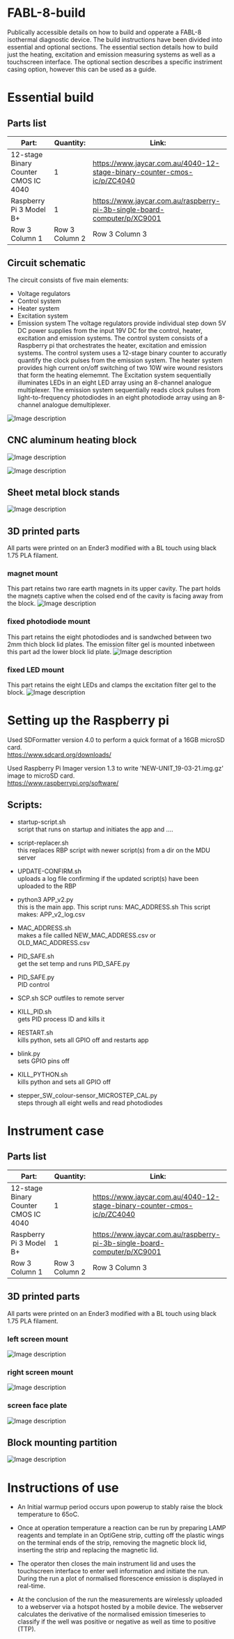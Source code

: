 # FABL-8-build  
Publically accessible details on how to build and opperate a FABL-8 isothermal diagnostic device. The build instructions have been divided into essential and optional sections. The essential section details how to build just the heating, excitation and emission measuring systems as well as a touchscreen interface. The optional section describes a specific instriment casing option, however this can be used as a guide.

# Essential build

## Parts list
| Part: | Quantity: | Link: |
| --------------- | --------------- | --------------- |
| 12-stage Binary Counter CMOS IC 4040 | 1 | https://www.jaycar.com.au/4040-12-stage-binary-counter-cmos-ic/p/ZC4040 |
| Raspberry Pi 3 Model B+ | 1 | https://www.jaycar.com.au/raspberry-pi-3b-single-board-computer/p/XC9001 |
| Row 3 Column 1 | Row 3 Column 2 | Row 3 Column 3 |


## Circuit schematic
The circuit consists of five main elements:
* Voltage regulators
* Control system
* Heater system
* Excitation system
* Emission system
The voltage regulators provide individual step down 5V DC power supplies from the input 19V DC for the control, heater, excitation and emission systems. The control system consists of a Raspberry pi that orchestrates the heater, excitation and emission systems. The control system uses a 12-stage binary counter to accuratly quantify the clock pulses from the emission system. The heater system provides high current on/off switching of two 10W wire wound resistors that form the heating elememnt. The Excitation system sequentially illuminates LEDs in an eight LED array using an 8-channel analogue multiplexer. The emission system sequentially reads clock pulses from light-to-frequency photodiodes in an eight photodiode array using an 8-channel analogue demultiplexer.


![Image description](https://github.com/abuultjens/FABL-8-build/blob/main/FABL-8_schematic.png)

## CNC aluminum heating block

![Image description](https://github.com/abuultjens/FABL-8-build/blob/main/Simple_block_with_threaded_holes.png)


![Image description](https://github.com/abuultjens/FABL-8-Open-Isothermal-Platform/blob/main/thermal_breaker.png)

## Sheet metal block stands
![Image description](https://github.com/abuultjens/FABL-8-Open-Isothermal-Platform/blob/main/block_stands.png)


## 3D printed parts
All parts were printed on an Ender3 modified with a BL touch using black 1.75 PLA filament.  

### magnet mount  
This part retains two rare earth magnets in its upper cavity. The part holds the magnets captive when the colsed end of the cavity is facing away from the block.
![Image description](https://github.com/abuultjens/FABL-8-build/blob/main/Magnet_mount.png)

### fixed photodiode mount  
This part retains the eight photodiodes and is sandwched between two 2mm thich block lid plates. The emission filter gel is mounted inbetween this part ad the lower block lid plate.
![Image description](https://github.com/abuultjens/FABL-8-build/blob/main/Fixed_photodiode_mount.png)  

### fixed LED mount  
This part retains the eight LEDs and clamps the excitation filter gel to the block.
![Image description](https://github.com/abuultjens/FABL-8-build/blob/main/Fixed_8-LED_mount.png)  

# Setting up the Raspberry pi  
Used SDFormatter version 4.0 to perform a quick format of a 16GB microSD card.  
https://www.sdcard.org/downloads/  
  
Used Raspberry Pi Imager version 1.3 to write 'NEW-UNIT_19-03-21.img.gz' image to microSD card.  
https://www.raspberrypi.org/software/  
   
## Scripts:   
   
* startup-script.sh  
script that runs on startup and initiates the app and ....

* script-replacer.sh  
this replaces RBP script with newer script(s) from a dir on the MDU server  

* UPDATE-CONFIRM.sh  
uploads a log file confirming if the updated script(s) have been uploaded to the RBP  

* python3 APP_v2.py  
this is the main app. This script runs:
MAC_ADDRESS.sh 
This script makes:
APP_v2_log.csv 

* MAC_ADDRESS.sh  
makes a file callled NEW_MAC_ADDRESS.csv or OLD_MAC_ADDRESS.csv  

* PID_SAFE.sh  
get the set temp and runs PID_SAFE.py  

* PID_SAFE.py  
PID control 

* SCP.sh
SCP outfiles to remote server  
  
* KILL_PID.sh  
gets PID process ID and kills it  

* RESTART.sh  
kills python, sets all GPIO off and restarts app  

* blink.py  
sets GPIO pins off  

* KILL_PYTHON.sh  
kills python and sets all GPIO off  

* stepper_SW_colour-sensor_MICROSTEP_CAL.py  
steps through all eight wells and read photodiodes  



# Instrument case

## Parts list
| Part: | Quantity: | Link: |
| --------------- | --------------- | --------------- |
| 12-stage Binary Counter CMOS IC 4040 | 1 | https://www.jaycar.com.au/4040-12-stage-binary-counter-cmos-ic/p/ZC4040 |
| Raspberry Pi 3 Model B+ | 1 | https://www.jaycar.com.au/raspberry-pi-3b-single-board-computer/p/XC9001 |
| Row 3 Column 1 | Row 3 Column 2 | Row 3 Column 3 |

## 3D printed parts
All parts were printed on an Ender3 modified with a BL touch using black 1.75 PLA filament.  

### left screen mount  
![Image description](https://github.com/abuultjens/FABL-8-build/blob/main/Left_screen_mount.png)  

### right screen mount  
![Image description](https://github.com/abuultjens/FABL-8-build/blob/main/Right_Screen_mount.png)  

### screen face plate  
![Image description](https://github.com/abuultjens/FABL-8-build/blob/main/Screen_face_plate.png)  

## Block mounting partition
![Image description](https://github.com/abuultjens/FABL-8-build/blob/main/Partition.png)  




# Instructions of use  

* An Initial warmup period occurs upon powerup to stably raise the block temperature to 65oC. 

* Once at operation temperature a reaction can be run by preparing LAMP reagents and template in an OptiGene strip, cutting off the plastic wings on the terminal ends of the strip, removing the magnetic block lid, inserting the strip and replacing the magnetic lid. 

* The operator then closes the main instrument lid and uses the touchscreen interface to enter well information and initiate the run. During the run a plot of normalised florescence emission is displayed in real-time. 

* At the conclusion of the run the measurements are wirelessly uploaded to a webserver via a hotspot hosted by a mobile device. The webserver calculates the derivative of the normalised emission timeseries to classify if the well was positive or negative as well as time to positive (TTP).




